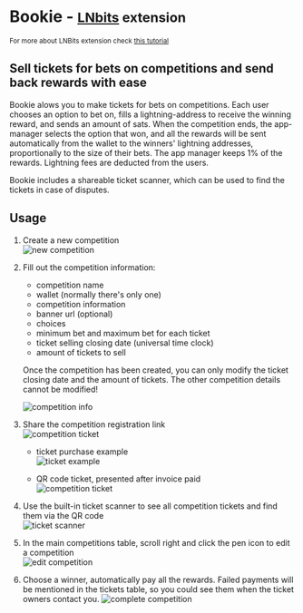 # Bookie - <small>[LNbits](https://github.com/lnbits/lnbits) extension</small>
<small>For more about LNBits extension check [this tutorial](https://github.com/lnbits/lnbits/wiki/LNbits-Extensions)</small>

## Sell tickets for bets on competitions and send back rewards with ease

Bookie alows you to make tickets for bets on competitions.
Each user chooses an option to bet on, fills a lightning-address to receive the
winning reward, and sends an amount of sats.
When the competition ends, the app-manager selects the option that won, and all
the rewards will be sent automatically from the wallet to the winners' lightning
addresses, proportionally to the size of their bets.
The app manager keeps 1% of the rewards. Lightning fees are deducted from the users.

Bookie includes a shareable ticket scanner, which can be used to find the tickets
in case of disputes.

## Usage

1. Create a new competition\
   ![new competition](https://i.imgur.com/Y1DUahK.jpeg)
2. Fill out the competition information:

   - competition name
   - wallet (normally there's only one)
   - competition information
   - banner url (optional)
   - choices
   - minimum bet and maximum bet for each ticket
   - ticket selling closing date (universal time clock)
   - amount of tickets to sell

   Once the competition has been created, you can only modify the ticket closing date
   and the amount of tickets. The other competition details cannot be modified!

   ![competition info](https://i.imgur.com/F9N7woa.png)

3. Share the competition registration link\
   ![competition ticket](https://i.imgur.com/Nwkpf96.png)

   - ticket purchase example \
     ![ticket example](https://i.imgur.com/q2SrFMU.png)

   - QR code ticket, presented after invoice paid\
     ![competition ticket](https://i.imgur.com/CZCL9LY.png)

4. Use the built-in ticket scanner to see all competition tickets and find them
via the QR code\
   ![ticket scanner](https://i.imgur.com/0FXH5mc.png)

5. In the main competitions table, scroll right and click the pen icon to edit a competition\
    ![edit competition](https://i.imgur.com/CbIbNrX.png)

6. Choose a winner, automatically pay all the rewards. Failed payments will be
mentioned in the tickets table, so you could see them when the ticket owners
contact you. ![complete competition](https://i.imgur.com/XO4Esgd.png)
